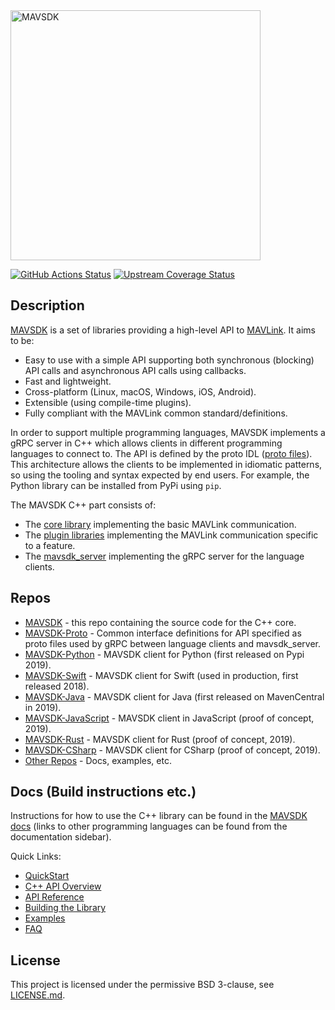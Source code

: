 <img alt="MAVSDK" src="https://mavsdk.mavlink.io/develop/assets/site/sdk_logo_full.png" width="400">

[![GitHub Actions Status](https://github.com/Auterion/MAVSDK/workflows/Build%20and%20Test/badge.svg?branch=develop)](https://github.com/Auterion/MAVSDK/actions?query=branch%3Adevelop)
[![Upstream Coverage Status](https://coveralls.io/repos/github/mavlink/MAVSDK/badge.svg?branch=develop)](https://coveralls.io/github/mavlink/MAVSDK?branch=develop)

## Description

[MAVSDK](https://mavsdk.mavlink.io/develop/en/) is a set of libraries providing a high-level API to [MAVLink](https://mavlink.io/en/).
It aims to be:
- Easy to use with a simple API supporting both synchronous (blocking) API calls and asynchronous API calls using callbacks.
- Fast and lightweight.
- Cross-platform (Linux, macOS, Windows, iOS, Android).
- Extensible (using compile-time plugins).
- Fully compliant with the MAVLink common standard/definitions.

In order to support multiple programming languages, MAVSDK implements a gRPC server in C++ which allows clients in different programming languages to connect to. The API is defined by the proto IDL ([proto files](https://github.com/mavlink/MAVSDK-Proto/tree/master/protos)).
This architecture allows the clients to be implemented in idiomatic patterns, so using the tooling and syntax expected by end users. For example, the Python library can be installed from PyPi using `pip`.

The MAVSDK C++ part consists of:
- The [core library](https://github.com/mavlink/MAVSDK/tree/develop/src/core) implementing the basic MAVLink communication.
- The [plugin libraries](https://github.com/mavlink/MAVSDK/tree/develop/src/plugins) implementing the MAVLink communication specific to a feature.
- The [mavsdk_server](https://github.com/mavlink/MAVSDK/tree/develop/src/mavsdk_server) implementing the gRPC server for the language clients.

## Repos

- [MAVSDK](https://github.com/mavlink/MAVSDK) - this repo containing the source code for the C++ core.
- [MAVSDK-Proto](https://github.com/mavlink/MAVSDK-Proto) - Common interface definitions for API specified as proto files used by gRPC between language clients and mavsdk_server.
- [MAVSDK-Python](https://github.com/mavlink/MAVSDK-Python) - MAVSDK client for Python (first released on Pypi 2019).
- [MAVSDK-Swift](https://github.com/mavlink/MAVSDK-Swift) - MAVSDK client for Swift (used in production, first released 2018).
- [MAVSDK-Java](https://github.com/mavlink/MAVSDK-Java) - MAVSDK client for Java (first released on MavenCentral in 2019).
- [MAVSDK-JavaScript](https://github.com/mavlink/MAVSDK-JavaScript) - MAVSDK client in JavaScript (proof of concept, 2019).
- [MAVSDK-Rust](https://github.com/mavlink/MAVSDK-Rust) - MAVSDK client for Rust (proof of concept, 2019).
- [MAVSDK-CSharp](https://github.com/mavlink/MAVSDK-CSharp) - MAVSDK client for CSharp (proof of concept, 2019).
- [Other Repos](https://github.com/mavlink?q=MAVSDK) - Docs, examples, etc.

## Docs (Build instructions etc.)

Instructions for how to use the C++ library can be found in the [MAVSDK docs](https://mavsdk.mavlink.io/develop/en/) (links to other programming languages can be found from the documentation sidebar).

Quick Links:

- [QuickStart](https://mavsdk.mavlink.io/develop/en/cpp/#getting-started)
- [C++ API Overview](https://mavsdk.mavlink.io/develop/en/cpp/#api-overview)
- [API Reference](https://mavsdk.mavlink.io/develop/en/api_reference/)
- [Building the Library](https://mavsdk.mavlink.io/develop/en/contributing/build.html)
- [Examples](https://mavsdk.mavlink.io/develop/en/examples/)
- [FAQ](https://mavsdk.mavlink.io/develop/en/getting_started/faq.html)

## License

This project is licensed under the permissive BSD 3-clause, see [LICENSE.md](LICENSE.md).
